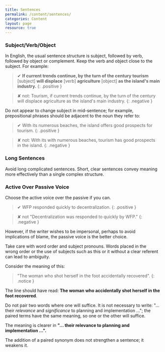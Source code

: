 ```yaml
---
title: Sentences
permalink: /content/sentences/
categories: Content
layout: page
resource: true
---
```


### Subject/Verb/Object

In English, the usual sentence structure is subject, followed by verb, followed by object or complement. Keep the verb and object close to the subject. For example:

> &#10004; __If current trends continue, by the turn of the century tourism__ [subject] __will displace__ [verb] __agriculture__ [object] __as the island's main industry.__
{: .positive }

> &#10008; not: Tourism, if current trends continue, by the turn of the century will displace agriculture as the island's main industry.
{: .negative }

Do not appear to change subject in mid-sentence; for example, prepositional phrases should be adjacent to the noun they refer to:

> &#10004; With its numerous beaches, the island offers good prospects for tourism.
{: .positive }

> &#10008; not: With its with numerous beaches, tourism has good prospects in the island.
{: .negative }

### Long Sentences

Avoid long complicated sentences. Short, clear sentences convey meaning more effectively than a single complex structure.

### Active Over Passive Voice

Choose the active voice over the passive if you can.

> &#10004; WFP responded quickly to decentralization.
{: .positive }

> &#10008; not "Decentralization was responded to quickly by WFP."
{: .negative }

However, if the writer wishes to be impersonal, perhaps to avoid implications of blame, the passive voice is the better choice.

Take care with word order and subject pronouns. Words placed in the wrong order or the use of subjects such as this or it without a clear referent can lead to ambiguity.

Consider the meaning of this:

> "The woman who shot herself in the foot accidentally recovered".
{: .notice }

The line should have read: __The woman who accidentally shot herself in the foot recovered__.

Do not pair two words where one will suffice. It is not necessary to write: "... their *relevance* and *significance* to planning and implementation ..."; the paired terms have the same meaning, so one or the other will suffice.

The meaning is clearer in __"... their relevance to planning and implementation ...".__

The addition of a paired synonym does not strengthen a sentence; it weakens it.